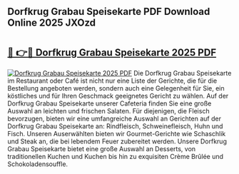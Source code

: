 ## Dorfkrug Grabau Speisekarte PDF Download Online 2025 JXOzd

# <h2><a href="http://gc6yk2.nevu.top/?p=Dorfkrug+Grabau+Speisekarte">🔗 👉🔴 Dorfkrug Grabau Speisekarte 2025 PDF</a></h2>

[![Dorfkrug Grabau Speisekarte 2025 PDF](https://i.imgur.com/dBaPXMq.png)](http://gc6yk2.nevu.top/?p=Dorfkrug+Grabau+Speisekarte)
Die Dorfkrug Grabau Speisekarte im Restaurant oder Café ist nicht nur eine Liste der Gerichte, die für die Bestellung angeboten werden, sondern auch eine Gelegenheit für Sie, ein köstliches und für Ihren Geschmack geeignetes Gericht zu wählen. Auf der Dorfkrug Grabau Speisekarte unserer Cafeteria finden Sie eine große Auswahl an leichten und frischen Salaten. Für diejenigen, die Fleisch bevorzugen, bieten wir eine umfangreiche Auswahl an Gerichten auf der Dorfkrug Grabau Speisekarte an: Rindfleisch, Schweinefleisch, Huhn und Fisch. Unseren Auserwählten bieten wir Gourmet-Gerichte wie Schaschlik und Steak an, die bei lebendem Feuer zubereitet werden. Unsere Dorfkrug Grabau Speisekarte bietet eine große Auswahl an Desserts, von traditionellen Kuchen und Kuchen bis hin zu exquisiten Crème Brûlée und Schokoladensouffle.
